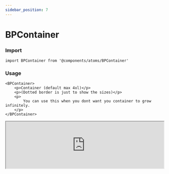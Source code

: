 ```yaml
---
sidebar_position: 7
---
```


# BPContainer

### Import

```tsx
import BPContainer from '@components/atoms/BPContainer'
```

### Usage 

```tsx
<BPContainer>
    <p>Container (default max 4xl)</p>
    <p>(Dotted border is just to show the sizes)</p>
    <p>
        You can use this when you dont want you container to grow infinitely.
    </p>
</BPContainer>

```

<iframe width="100%" heigh="200px" src="https://ui-kit.blue-panda.dev/iframe.html?args=&id=atoms-bpcontainer--basic&viewMode=story" />


### Props 


| Prop | Default | Options |
| ----------- | ----------- | ----------- |
| variant | default | 'default' \| 'inverted' \| 'danger' \| 'cyber' \| 'caution' \| 'success' \| 'primary' \| 'secondary' \| 'accent' \| 'light' \| 'link’ | 
| size | md | 'xxs'  \| 'xs'   \| 's'  \| 'md'  \| 'lg'  \| 'xl' 
| outlined | false | true \|   false 
| magic | false | true \|   false 




Check more colors, statuses and styles at: 
<img src={'/img/sb.png'} style={{width: '15px'}} />

https://ui-kit.blue-panda.dev/?path=/story/atoms-bpcontainer--basic
